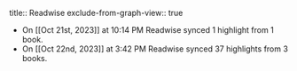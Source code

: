 title:: Readwise
exclude-from-graph-view:: true

- On [[Oct 21st, 2023]] at 10:14 PM Readwise synced 1 highlight from 1 book.
- On [[Oct 22nd, 2023]] at 3:42 PM Readwise synced 37 highlights from 3 books.
